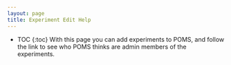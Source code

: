 ```yaml
---
layout: page
title: Experiment Edit Help
---
```

* TOC
{:toc}
With this page you can add experiments to POMS, and follow the link
to see who POMS thinks are admin members of the experiments.